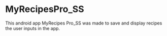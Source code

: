 # MyRecipesPro_SS
 
This android app MyRecipes Pro_SS was made to save and display recipes the user inputs in the app.
